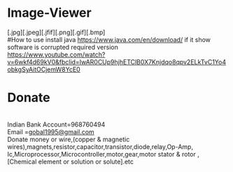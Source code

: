 # Image-Viewer
[.jpg][.jpeg][.jfif][.png][.gif][.bmp]
<br>
#How to use
install java https://www.java.com/en/download/ if it show software is corrupted required version<br>
https://www.youtube.com/watch?v=6wkf4d69kV0&fbclid=IwAR0CUp9hjhETClB0X7Knjdqo8qpv2ELkTvC1Yo4obkgSyAitOCjemW8YcE0
# Donate
<br>Indian Bank Account=968760494
<br>Email              =gobal1995@gmail.com
<br>Donate money or wire,(copper & magnetic wires),magnets,resistor,capacitor,transistor,diode,relay,Op-Amp,<br>Ic,Microprocessor,Microcontroller,motor,gear,motor stator & rotor ,[Chemical element or solution or solute].etc
